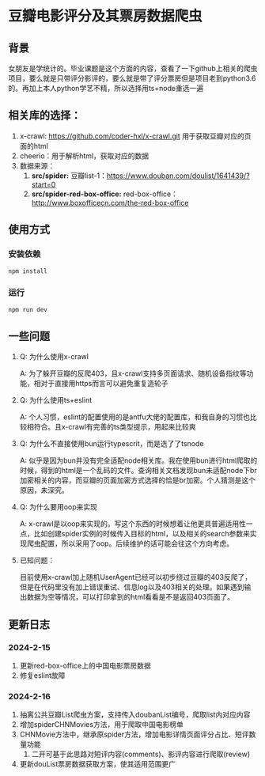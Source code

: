 # 豆瓣电影评分及其票房数据爬虫

## 背景

女朋友是学统计的。毕业课题是这个方面的内容，查看了一下github上相关的爬虫项目，要么就是只带评分影评的，要么就是带了评分票房但是项目老到python3.6的。再加上本人python学艺不精，所以选择用ts+node重选一遍

## 相关库的选择：

1. x-crawl: https://github.com/coder-hxl/x-crawl.git 用于获取豆瓣对应的页面的html
2. cheerio：用于解析html，获取对应的数据
3. 数据来源：
   1. **src/spider:** 豆瓣list-1：https://www.douban.com/doulist/1641439/?start=0
   2. **src/spider-red-box-office:** red-box-office：http://www.boxofficecn.com/the-red-box-office

## 使用方式

### 安装依赖

```sh
npm install
```

### 运行

```sh
npm run dev
```

## 一些问题

1. Q: 为什么使用x-crawl

   A: 为了躲开豆瓣的反爬403，且x-crawl支持多页面请求、随机设备指纹等功能，相对于直接用https而言可以避免重复造轮子

2. Q: 为什么使用ts+eslint

   A: 个人习惯，eslint的配置使用的是antfu大佬的配置库，和我自身的习惯也比较相符合。且x-crawl有完善的ts类型提示，用起来比较爽

3. Q: 为什么不直接使用bun运行typescrit，而是选了了tsnode

   A: 似乎是因为bun并没有完全适配node相关库。我在使用bun进行html爬取的时候，得到的html是一个乱码的文件。查询相关文档发现bun未适配node下br加密相关的内容，而豆瓣的页面加密方式选择的恰是br加密。个人猜测是这个原因，未深究。

4. Q: 为什么要用oop来实现

   A: x-crawl是以oop来实现的。写这个东西的时候想着让他更具普遍适用性一点，比如创建spider实例的时候传入目标的html，以及相关的search参数来实现爬虫配置，所以采用了oop。后续维护的话可能会往这个方向考虑。

5. 已知问题：

   目前使用x-crawl加上随机UserAgent已经可以初步绕过豆瓣的403反爬了，但是在代码里没有加上错误重试、信息log以及403相关的处理。如果遇到输出数据为空等情况，可以打印拿到的html看看是不是返回403页面了。

## 更新日志

### 2024-2-15
1. 更新red-box-office上的中国电影票房数据
2. 修复eslint故障

### 2024-2-16
1. 抽离公共豆瓣List爬虫方案，支持传入doubanList编号，爬取list内对应内容
2. 增加spiderCHNMovies方法，用于爬取中国电影榜单
3. CHNMovie方法中，继承原spider方法，增加电影详情页面评分占比、短评数量功能
   1. 二开可基于此思路对短评内容(comments)、影评内容进行爬取(review)
4. 更新douList票房数据获取方案，使其适用范围更广
